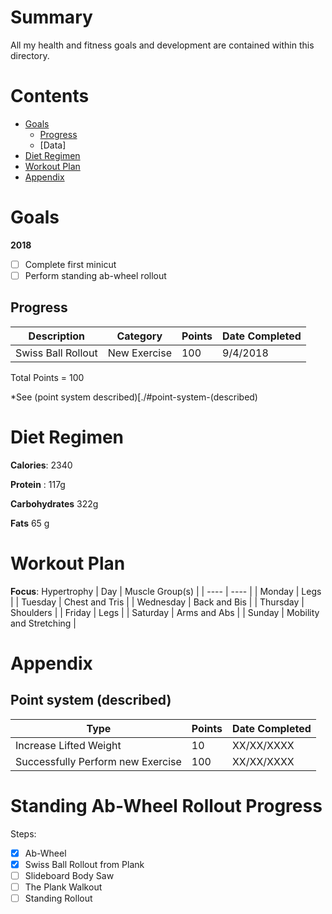 # Summary
All my health and fitness goals and development are contained within this directory.

# Contents
- [Goals](./#goals)
  - [Progress](./#progress)
  - [Data]
- [Diet Regimen](./#diet-regimen)
- [Workout Plan](./#workout-plan)
- [Appendix](./#appendix)

# Goals
**2018**
- [ ] Complete first minicut
- [ ] Perform standing ab-wheel rollout

## Progress
| Description | Category | Points | Date Completed |
| --- | --- | --- | --- |
| Swiss Ball Rollout | New Exercise | 100 | 9/4/2018 |

Total Points = 100

\*See (point system described)[./#point-system-(described)

# Diet Regimen
**Calories**: 2340

**Protein** : 117g

**Carbohydrates** 322g

**Fats** 65 g

# Workout Plan
**Focus**: Hypertrophy
| Day | Muscle Group(s) |
| ---- | ---- |
| Monday | Legs |
| Tuesday | Chest and Tris |
| Wednesday | Back and Bis |
| Thursday | Shoulders |
| Friday | Legs |
| Saturday | Arms and Abs |
| Sunday | Mobility and Stretching |

# Appendix
## Point system (described)
| Type | Points | Date Completed
| --- | --- | --- |
| Increase Lifted Weight | 10 | XX/XX/XXXX |
| Successfully Perform new Exercise | 100 | XX/XX/XXXX


# Standing Ab-Wheel Rollout Progress
Steps:
- [X] Ab-Wheel
- [X] Swiss Ball Rollout from Plank
- [ ] Slideboard Body Saw
- [ ] The Plank Walkout
- [ ] Standing Rollout
